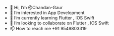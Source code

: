 - 👋 Hi, I’m @Chandan-Gaur
- 👀 I’m interested in App Development
- 🌱 I’m currently learning Flutter , IOS Swift
- 💞️ I’m looking to collaborate on Flutter , IOS Swift
- 📫 How to reach me +91 9549803319

<!---
Chandan-Gaur/Chandan-Gaur is a ✨ special ✨ repository because its `README.md` (this file) appears on your GitHub profile.
You can click the Preview link to take a look at your changes.
--->
